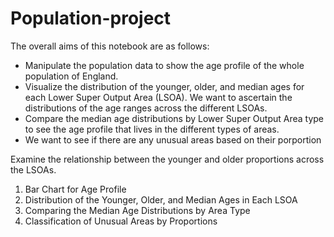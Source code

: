 # Population-project

The overall aims of this notebook are as follows:

* Manipulate the population data to show the age profile of the whole population of England.
* Visualize the distribution of the younger, older, and median ages for each Lower Super Output Area (LSOA). We want to ascertain the distributions of the age ranges across the different LSOAs.
* Compare the median age distributions by Lower Super Output Area type to see the age profile that lives in the different types of areas.
* We want to see if there are any unusual areas based on their porportion

Examine the relationship between the younger and older proportions across the LSOAs.
1. Bar Chart for Age Profile
2. Distribution of the Younger, Older, and Median Ages in Each LSOA
3. Comparing the Median Age Distributions by Area Type
4. Classification of Unusual Areas by Proportions
